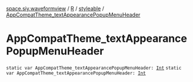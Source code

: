 [space.siy.waveformview](../../index.md) / [R](../index.md) / [styleable](index.md) / [AppCompatTheme_textAppearancePopupMenuHeader](./-app-compat-theme_text-appearance-popup-menu-header.md)

# AppCompatTheme_textAppearancePopupMenuHeader

`static var AppCompatTheme_textAppearancePopupMenuHeader: `[`Int`](https://kotlinlang.org/api/latest/jvm/stdlib/kotlin/-int/index.html)
`static var AppCompatTheme_textAppearancePopupMenuHeader: `[`Int`](https://kotlinlang.org/api/latest/jvm/stdlib/kotlin/-int/index.html)
